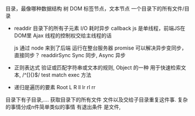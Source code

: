 目录，最像哪种数据结构  树
DOM 标签节点，文本节点
一个目录下的所有文件/目录

- readdir 目录下的所有子元素
  I/O 耗时异步 callback
  js 是单线程，前端JS在DOM里 Ajax 线程的控制权交给主线程的话

  js 通过 node 来到了后端 运行在整台服务器
  promise 可以解决异步变同步，直接同步？
  readdirSync 
  Sync 同步, Async 异步


- 正则表达式
验证或匹配字符串或文本的规则, Object 的一种 
用于快速检索文本, /^[]{}$/
test match exec 方法

- 递归是遍历的要素
    Root
  L      R
ll lr  rl rr

目录下有子目录,....
获取目录下的所有文件
    文件以及交给子目录重复这件事.
复杂的事情分成n件简单类似的事情
有退出条件 是文件,